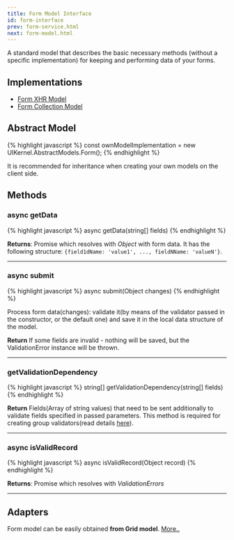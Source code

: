 ```yaml
---
title: Form Model Interface
id: form-interface
prev: form-service.html
next: form-model.html
---
```


A standard model that describes the basic necessary methods (without a specific implementation) for keeping and performing data of your forms.

## Implementations
* [Form XHR Model](/docs/form-xhr-model.html)
* [Form Collection Model](/docs/form-model.html)

## Abstract Model

{% highlight javascript %}
  const ownModelImplementation = new UIKernel.AbstractModels.Form();
{% endhighlight %}

It is recommended for inheritance when creating your own models on the client side. 

## Methods

### async getData

{% highlight javascript %}
 async getData(string[] fields)
{% endhighlight %}

**Returns**: Promise which resolves with *Object* with form data. It has the following structure: `{field1dName: 'value1', ..., fieldNName: 'valueN'}`.

----

### async submit

{% highlight javascript %}
 async submit(Object changes)
{% endhighlight %}

Process form data(changes): validate it(by means of the validator passed in the constructor, or the default one)
and save it in the local data structure of the model.

**Return** If some fields are invalid - nothing will be saved, but the ValidationError instance will be thrown.

----

### getValidationDependency

{% highlight javascript %}
  string[] getValidationDependency(string[] fields)
{% endhighlight %}


**Return** Fields(Array of string values) that need to be sent additionally to validate fields specified in passed parameters.
This method is required for creating group validators\(read details [here](/docs/validator.html)\).


----

### async isValidRecord

{% highlight javascript %}
  async isValidRecord(Object record)
{% endhighlight %}

**Returns**: Promise which resolves with *ValidationErrors*

---

## Adapters

Form model can be easily obtained **from Grid model**.
[More..](grid-adapters.html)
